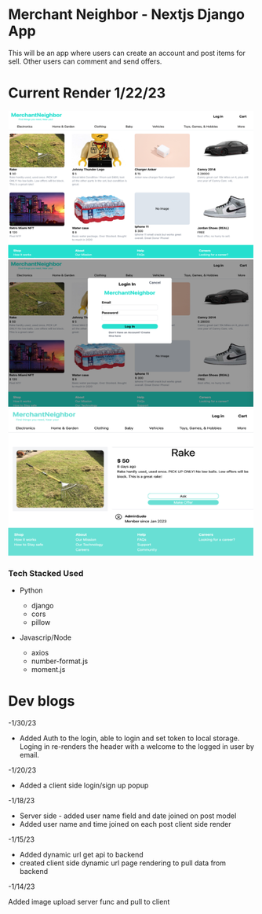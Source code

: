 # Merchant Neighbor - Nextjs Django App

<p>This will be an app where users can create an account and post items for sell. Other users can comment and send offers.</p>

<h1>Current Render 1/22/23</h1>
<img src="./webappRenders/render_04.png" width=500px height=300px/> 
<img src="./webappRenders/render_03_2.png" width=500px height=300px/>
<img src="./webappRenders/render_04_1.png" width=500px height=300px/>

<h3>Tech Stacked Used</h3>

- Python

  - django
  - cors
  - pillow

- Javascrip/Node

  - axios
  - number-format.js
  - moment.js

<h1>Dev blogs</h1>
-1/30/23

- Added Auth to the login, able to login and set token to local storage. Loging in re-renders the header with a welcome to the logged in user by email.

-1/20/23

- Added a client side login/sign up popup

-1/18/23

- Server side - added user name field and date joined on post model
- Added user name and time joined on each post client side render

-1/15/23

- Added dynamic url get api to backend
- created client side dynamic url page rendering to pull data from backend

-1/14/23

Added image upload server func and pull to client
